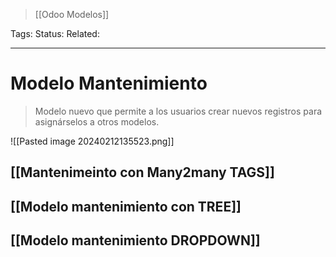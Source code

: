 > [[Odoo Modelos]]

Tags: 
Status: 
Related: 

___

# Modelo Mantenimiento
> Modelo nuevo que permite a los usuarios crear nuevos registros para asignárselos a otros modelos.

![[Pasted image 20240212135523.png]]

## [[Mantenimeinto con Many2many TAGS]]
## [[Modelo mantenimiento con TREE]]
## [[Modelo mantenimiento DROPDOWN]]


